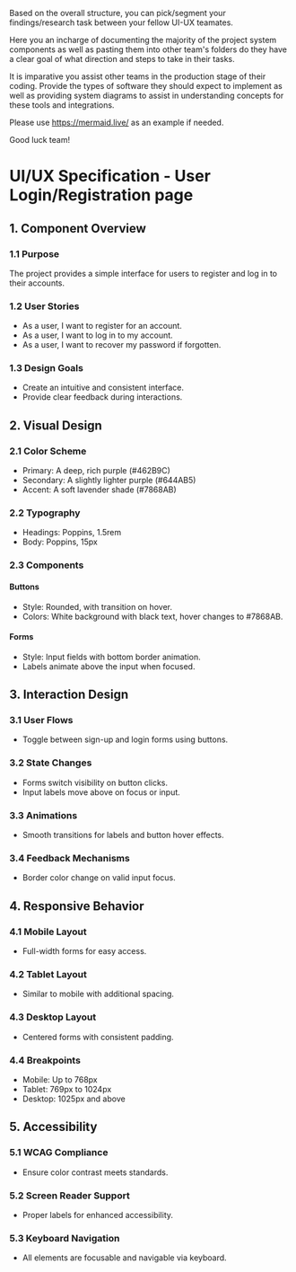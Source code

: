 Based on the overall structure, you can pick/segment your findings/research task between your fellow UI-UX teamates.

Here you an incharge of documenting the majority of the project system components as well as pasting them into other team's folders do they have a clear goal of what direction and steps to take in their tasks.

It is imparative you assist other teams in the production stage of their coding. Provide the types of software they should expect to implement as well as providing system diagrams to assist in understanding concepts for these tools and integrations.

Please use https://mermaid.live/ as an example if needed.

Good luck team!

# UI/UX Specification - User Login/Registration page

## 1. Component Overview

### 1.1 Purpose

The project provides a simple interface for users to register and log in to their accounts.

### 1.2 User Stories

- As a user, I want to register for an account.
- As a user, I want to log in to my account.
- As a user, I want to recover my password if forgotten.

### 1.3 Design Goals

- Create an intuitive and consistent interface.
- Provide clear feedback during interactions.

## 2. Visual Design

### 2.1 Color Scheme

- Primary: A deep, rich purple (#462B9C)
- Secondary: A slightly lighter purple (#644AB5)
- Accent: A soft lavender shade (#7868AB)

### 2.2 Typography

- Headings: Poppins, 1.5rem
- Body: Poppins, 15px

### 2.3 Components

#### Buttons

- Style: Rounded, with transition on hover.
- Colors: White background with black text, hover changes to #7868AB.

#### Forms

- Style: Input fields with bottom border animation.
- Labels animate above the input when focused.

## 3. Interaction Design

### 3.1 User Flows

- Toggle between sign-up and login forms using buttons.

### 3.2 State Changes

- Forms switch visibility on button clicks.
- Input labels move above on focus or input.

### 3.3 Animations

- Smooth transitions for labels and button hover effects.

### 3.4 Feedback Mechanisms

- Border color change on valid input focus.

## 4. Responsive Behavior

### 4.1 Mobile Layout

- Full-width forms for easy access.

### 4.2 Tablet Layout

- Similar to mobile with additional spacing.

### 4.3 Desktop Layout

- Centered forms with consistent padding.

### 4.4 Breakpoints

- Mobile: Up to 768px
- Tablet: 769px to 1024px
- Desktop: 1025px and above

## 5. Accessibility

### 5.1 WCAG Compliance

- Ensure color contrast meets standards.

### 5.2 Screen Reader Support

- Proper labels for enhanced accessibility.

### 5.3 Keyboard Navigation

- All elements are focusable and navigable via keyboard.
